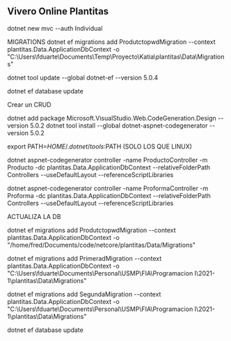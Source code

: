## Vivero Online Plantitas

dotnet new mvc --auth Individual

MIGRATIONS
dotnet ef migrations add ProdutctopwdMigration --context plantitas.Data.ApplicationDbContext -o "C:\Users\fduarte\Documents\Temp\Proyecto\Katia\plantitas\Data\Migrations"

dotnet tool update --global dotnet-ef --version 5.0.4

dotnet ef database update

Crear un CRUD


dotnet add package Microsoft.VisualStudio.Web.CodeGeneration.Design --version 5.0.2
dotnet tool install --global dotnet-aspnet-codegenerator --version 5.0.2

export PATH=$HOME/.dotnet/tools:$PATH (SOLO LOS QUE LINUX)

dotnet aspnet-codegenerator controller -name ProductoController -m Producto -dc plantitas.Data.ApplicationDbContext --relativeFolderPath Controllers --useDefaultLayout --referenceScriptLibraries

dotnet aspnet-codegenerator controller -name ProformaController -m Proforma -dc plantitas.Data.ApplicationDbContext --relativeFolderPath Controllers --useDefaultLayout --referenceScriptLibraries

ACTUALIZA LA DB

dotnet ef migrations add ProdutctopwdMigration --context plantitas.Data.ApplicationDbContext -o "/home/fred/Documents/code/netcore/plantitas/Data/Migrations"

dotnet ef migrations add PrimeradMigration --context plantitas.Data.ApplicationDbContext -o "C:\Users\fduarte\Documents\Personal\USMP\FIA\Programacion I\2021-1\plantitas\Data\Migrations"

dotnet ef migrations add SegundaMigration --context plantitas.Data.ApplicationDbContext -o "C:\Users\fduarte\Documents\Personal\USMP\FIA\Programacion I\2021-1\plantitas\Data\Migrations"


dotnet ef database update